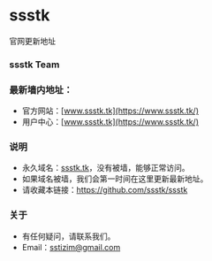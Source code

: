# ssstk
官网更新地址
### ssstk Team
### 最新墙内地址：
- 官方网站：[www.ssstk.tk](https://www.ssstk.tk/)
- 用户中心：[www.ssstk.tk](https://www.ssstk.tk/)
### 说明
- 永久域名：[ssstk.tk](https://www.ssstk.tk/)，没有被墙，能够正常访问。
- 如果域名被墙，我们会第一时间在这里更新最新地址。
- 请收藏本链接：<https://github.com/ssstk/ssstk>
### 关于
- 有任何疑问，请联系我们。
- Email：sstizim@gmail.com
